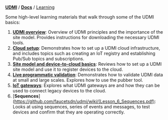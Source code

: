 [**UDMI**](../../) / [**Docs**](../) / [Learning](#)

Some high-level learning materials that walk through some of the UDMI basics:

1. [**UDMI overview**](https://github.com/faucetsdn/udmi/wiki/Lesson_1_UDMI_overview.pdf): Overview of UDMI principles and the importance of the site model. Provides instructions for downloading the necessary UDMI tools.
2. [**Cloud setup**](https://github.com/faucetsdn/udmi/wiki/Lesson_2_Cloud_setup.pdf): Demonstrates how to set up a UDMI cloud infrastructure, and includes topics such as creating an IoT registry and establishing Pub/Sub topics and subscriptions.
3. [**Site model and device-to-cloud basics**](https://github.com/faucetsdn/udmi/wiki/Lesson_3_UDMI_site_model_and_device_to_cloud_basics.pdf): Reviews how to set up a UDMI site model and use it to register devices to the cloud.
4. [**Live programmatic validation**](https://github.com/faucetsdn/udmi/wiki/Lesson_4_Live_programmatic_validation.pdf): Demonstrates how to validate UDMI data at small and large scales. Explores how to use the pubber tool.
5. [**IoT gateways**](https://github.com/faucetsdn/udmi/wiki/Lesson_5_IoT_gateways.pdf): Explores what UDMI gateways are and how they can be used to connect legacy devices to the cloud.
6. [**Sequences**](https://github.com/faucetsdn/udmi/wiki/(Lesson_6_Sequences.pdf): Looks at using sequences, series of events and messages, to test devices and confirm that they are operating correctly.
